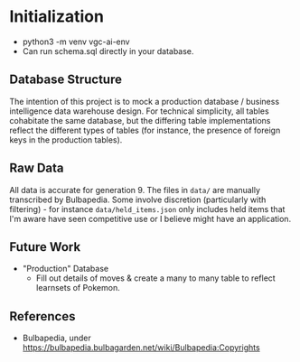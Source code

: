 # Initialization
- python3 -m venv vgc-ai-env
- Can run schema.sql directly in your database. 

## Database Structure
The intention of this project is to mock a production database / business intelligence data warehouse design. For technical simplicity, all tables cohabitate the same database, but the differing table implementations reflect the different types of tables (for instance, the presence of foreign keys in the production tables).

## Raw Data
All data is accurate for generation 9. The files in `data/` are manually transcribed by Bulbapedia. Some involve discretion (particularly with filtering) - for instance `data/held_items.json` only includes held items that I'm aware have seen competitive use or I believe might have an application.

## Future Work
- "Production" Database
	- Fill out details of moves & create a many to many table to reflect learnsets of Pokemon.

## References
- Bulbapedia, under https://bulbapedia.bulbagarden.net/wiki/Bulbapedia:Copyrights
